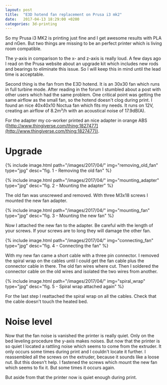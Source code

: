 ```yaml
---
layout: post
title:  "E3D hotend fan replacement on Prusa i3 mk2"
date:   2017-04-13 18:29:00 +0200
categories: 3d-printing
---
```

So my Prusa i3 MK2 is printing just fine and I get awesome results with PLA and nGen. But two things are missing to be an perfect printer which is living room compatible.

The y-axis in comparison to the x- and z-axis is really loud. A few days ago I read on the Prusa website about an upgrade kit which includes new rods and bearings to eliminate this issue. So I will keep this in mind until the lead time is acceptable.

Second thing is the fan from the E3D hotend. It is an 30x30 fan which runs in full turbine mode. After reading in the forum I stumbled about a post with other users which had the same problem. One critical point was getting the same airflow as the small fan, so the hotend doesn't clog during print. I found an nice 40x40x10 Noctua fan which fits my needs. It runs on 12V, creating an airflow of 8.2m³/h with an acoustical noise of 17.9dB(A).

For the adapter my co-worker printed an nice adapter in orange ABS ([http://www.thingiverse.com/thing:1827477](http://www.thingiverse.com/thing:1827477)).
# Upgrade
{% include image.html path="/images/2017/04/" img="removing_old_fan" type="jpg" desc="fig. 1 - Removing the old fan" %}

{% include image.html path="/images/2017/04/" img="mounting_adapter" type="jpg" desc="fig. 2 - Mounting the adapter" %}

The old fan was unscrewed and removed. With three M3x18 screws I mounted the new fan adapter.

{% include image.html path="/images/2017/04/" img="mounting_fan" type="jpg" desc="fig. 3 - Mounting the new fan" %}

Now I attached the new fan to the adapter. Be careful with the length of your screws. If your screws are to long they will damage the other fan.

{% include image.html path="/images/2017/04/" img="connecting_fan" type="jpg" desc="fig. 4 - Connecting the fan" %}

With my new fan came a short cable with a three pin connector. I removed the spiral wrap on the cables until I could get the fan cable plus the connector cable in there. The old fan wires where cut. Then I soldered the connector cable on the old wires and isolated the two wires from another.

{% include image.html path="/images/2017/04/" img="spiral_wrap" type="jpg" desc="fig. 5 - Spiral wrap attached again" %}

For the last step I reattached the spiral wrap on all the cables. Check that the cable doesn't touch the heated bed.

# Noise level
Now that the fan noise is vanished the printer is really quiet. Only on the bed leveling procedure the y-axis makes noises. But now that the printer is so quiet I located a rattling noise which seems to come from the extruder. It only occurs some times during print and I couldn't locate it further. I reassembled all the screws on the extruder, because it sounds like a loose nut. But this doesn't help. I fastened the screws which mount the new fan which seems to fix it. But some times it occurs again.

But aside from that the printer now is quiet enough during print.
